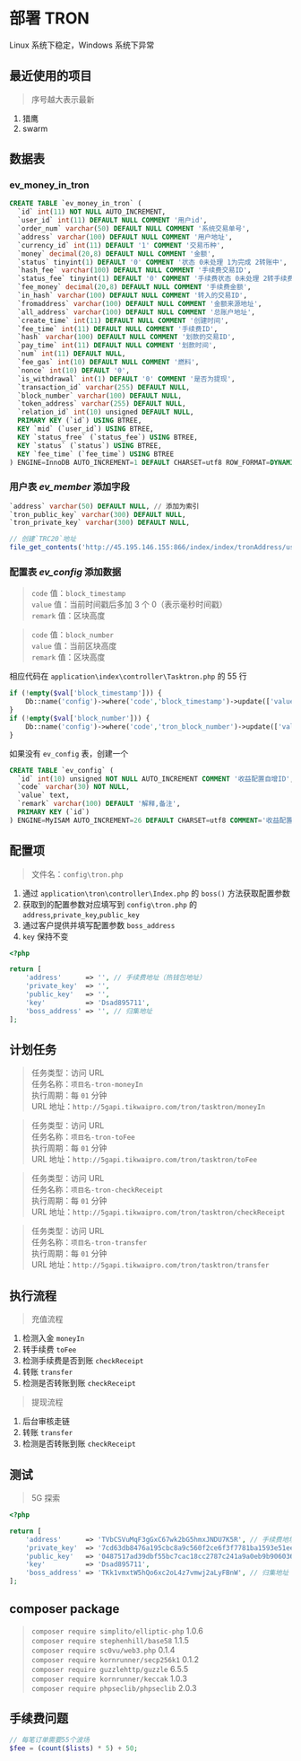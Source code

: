 # 部署 TRON

Linux 系统下稳定，Windows 系统下异常

## 最近使用的项目

> 序号越大表示最新

1. 猎鹰
2. swarm

## 数据表

### ev_money_in_tron

```sql
CREATE TABLE `ev_money_in_tron` (
  `id` int(11) NOT NULL AUTO_INCREMENT,
  `user_id` int(11) DEFAULT NULL COMMENT '用户id',
  `order_num` varchar(50) DEFAULT NULL COMMENT '系统交易单号',
  `address` varchar(100) DEFAULT NULL COMMENT '用户地址',
  `currency_id` int(11) DEFAULT '1' COMMENT '交易币种',
  `money` decimal(20,8) DEFAULT NULL COMMENT '金额',
  `status` tinyint(1) DEFAULT '0' COMMENT '状态 0未处理 1为完成 2转账中',
  `hash_fee` varchar(100) DEFAULT NULL COMMENT '手续费交易ID',
  `status_fee` tinyint(1) DEFAULT '0' COMMENT '手续费状态 0未处理 2转手续费 1 手续费到账',
  `fee_money` decimal(20,8) DEFAULT NULL COMMENT '手续费金额',
  `in_hash` varchar(100) DEFAULT NULL COMMENT '转入的交易ID',
  `fromaddress` varchar(100) DEFAULT NULL COMMENT '金额来源地址',
  `all_address` varchar(100) DEFAULT NULL COMMENT '总账户地址',
  `create_time` int(11) DEFAULT NULL COMMENT '创建时间',
  `fee_time` int(11) DEFAULT NULL COMMENT '手续费ID',
  `hash` varchar(100) DEFAULT NULL COMMENT '划款的交易ID',
  `pay_time` int(11) DEFAULT NULL COMMENT '划款时间',
  `num` int(11) DEFAULT NULL,
  `fee_gas` int(10) DEFAULT NULL COMMENT '燃料',
  `nonce` int(10) DEFAULT '0',
  `is_withdrawal` int(1) DEFAULT '0' COMMENT '是否为提现',
  `transaction_id` varchar(255) DEFAULT NULL,
  `block_number` varchar(100) DEFAULT NULL,
  `token_address` varchar(255) DEFAULT NULL,
  `relation_id` int(10) unsigned DEFAULT NULL,
  PRIMARY KEY (`id`) USING BTREE,
  KEY `mid` (`user_id`) USING BTREE,
  KEY `status_free` (`status_fee`) USING BTREE,
  KEY `status` (`status`) USING BTREE,
  KEY `fee_time` (`fee_time`) USING BTREE
) ENGINE=InnoDB AUTO_INCREMENT=1 DEFAULT CHARSET=utf8 ROW_FORMAT=DYNAMIC
```

### 用户表 *ev_member* 添加字段

```sql
`address` varchar(50) DEFAULT NULL, // 添加为索引
`tron_public_key` varchar(300) DEFAULT NULL,
`tron_private_key` varchar(300) DEFAULT NULL,
```

```php
// 创建`TRC20`地址
file_get_contents('http://45.195.146.155:866/index/index/tronAddress/userid/'. $user['id']);
```

### 配置表 *ev_config* 添加数据

> `code` 值：`block_timestamp`  
> `value` 值：当前时间戳后多加 3 个 0（表示毫秒时间戳）  
> `remark` 值：区块高度

> `code` 值：`block_number`  
> `value` 值：当前区块高度  
> `remark` 值：区块高度

相应代码在 `application\index\controller\Tasktron.php` 的 55 行

```php
if (!empty($val['block_timestamp'])) {
    Db::name('config')->where('code','block_timestamp')->update(['value' => $val['block_timestamp']]);
}
if (!empty($val['block_number'])) {
    Db::name('config')->where('code','tron_block_number')->update(['value' => $val['tron_block_number']]);
}
```

如果没有 `ev_config` 表，创建一个

```sql
CREATE TABLE `ev_config` (
  `id` int(10) unsigned NOT NULL AUTO_INCREMENT COMMENT '收益配置自增ID',
  `code` varchar(30) NOT NULL,
  `value` text,
  `remark` varchar(100) DEFAULT '解释,备注',
  PRIMARY KEY (`id`)
) ENGINE=MyISAM AUTO_INCREMENT=26 DEFAULT CHARSET=utf8 COMMENT='收益配置表'
```

## 配置项

> 文件名：`config\tron.php`

1. 通过 `application\tron\controller\Index.php` 的 `boss()` 方法获取配置参数
2. 获取到的配置参数对应填写到 `config\tron.php` 的 `address`,`private_key`,`public_key`
3. 通过客户提供并填写配置参数 `boss_address`
4. `key` 保持不变

```php
<?php

return [
    'address'      => '', // 手续费地址（热钱包地址）
    'private_key'  => '',
    'public_key'   => '',
    'key'          => 'Dsad895711',
    'boss_address' => '', // 归集地址
];
```

## 计划任务

> 任务类型：访问 URL  
> 任务名称：`项目名-tron-moneyIn`  
> 执行周期：每 `01` 分钟  
> URL 地址：`http://5gapi.tikwaipro.com/tron/tasktron/moneyIn`

> 任务类型：访问 URL  
> 任务名称：`项目名-tron-toFee`  
> 执行周期：每 `01` 分钟  
> URL 地址：`http://5gapi.tikwaipro.com/tron/tasktron/toFee`

> 任务类型：访问 URL  
> 任务名称：`项目名-tron-checkReceipt`  
> 执行周期：每 `01` 分钟  
> URL 地址：`http://5gapi.tikwaipro.com/tron/tasktron/checkReceipt`

> 任务类型：访问 URL  
> 任务名称：`项目名-tron-transfer`  
> 执行周期：每 `01` 分钟  
> URL 地址：`http://5gapi.tikwaipro.com/tron/tasktron/transfer`

## 执行流程

> 充值流程

1. 检测入金 `moneyIn` 
2. 转手续费 `toFee`
3. 检测手续费是否到账 `checkReceipt`
4. 转账 `transfer`
5. 检测是否转账到账 `checkReceipt`

> 提现流程

1. 后台审核走链
2. 转账 `transfer`
3. 检测是否转账到账 `checkReceipt`

## 测试

> 5G 探索

```php
<?php

return [
    'address'      => 'TVbCSVuMqF3gGxC67wk2bG5hmxJNDU7K5R', // 手续费地址（热钱包地址）
    'private_key'  => '7cd63db8476a195cbc8a9c560f2ce6f3f7781ba1593e51ee84132c6757dbbac2',
    'public_key'   => '0487517ad39dbf55bc7cac18cc2787c241a9a0eb9b9060363811376e238241e80f2c1ac7a6407849c9f922aff05323a2af5ce6201fb7252ad910ea4f6ec3264e5b',
    'key'          => 'Dsad895711',
    'boss_address' => 'TKk1vmxtW5hQo6xc2oL4z7vmwj2aLyFBnW', // 归集地址
];
```

## composer package

> `composer require simplito/elliptic-php` 1.0.6  
> `composer require stephenhill/base58` 1.1.5  
> `composer require sc0vu/web3.php` 0.1.4  
> `composer require kornrunner/secp256k1` 0.1.2  
> `composer require guzzlehttp/guzzle` 6.5.5  
> `composer require kornrunner/keccak` 1.0.3  
> `composer require phpseclib/phpseclib` 2.0.3

## 手续费问题

```php
// 每笔订单需要55个波场
$fee = (count($lists) * 5) + 50;
```
